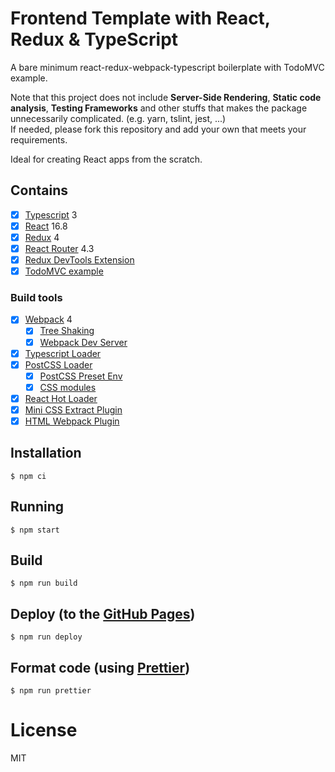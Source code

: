 # Frontend Template with React, Redux & TypeScript

A bare minimum react-redux-webpack-typescript boilerplate with TodoMVC example. 


Note that this project does not include **Server-Side Rendering**, **Static code analysis**, **Testing Frameworks** and other stuffs that makes the package unnecessarily complicated. (e.g. yarn, tslint, jest, ...)  
If needed, please fork this repository and add your own that meets your requirements.

Ideal for creating React apps from the scratch.


## Contains

- [x] [Typescript](https://www.typescriptlang.org/) 3
- [x] [React](https://facebook.github.io/react/) 16.8
- [x] [Redux](https://github.com/reactjs/redux) 4
- [x] [React Router](https://github.com/ReactTraining/react-router) 4.3
- [x] [Redux DevTools Extension](https://github.com/zalmoxisus/redux-devtools-extension)
- [x] [TodoMVC example](http://todomvc.com)

### Build tools

- [x] [Webpack](https://webpack.github.io) 4
  - [x] [Tree Shaking](https://medium.com/@Rich_Harris/tree-shaking-versus-dead-code-elimination-d3765df85c80)
  - [x] [Webpack Dev Server](https://github.com/webpack/webpack-dev-server)
- [x] [Typescript Loader](https://github.com/TypeStrong/ts-loader)
- [x] [PostCSS Loader](https://github.com/postcss/postcss-loader)
  - [x] [PostCSS Preset Env](https://preset-env.cssdb.org/)
  - [x] [CSS modules](https://github.com/css-modules/css-modules)
- [x] [React Hot Loader](https://github.com/gaearon/react-hot-loader)
- [x] [Mini CSS Extract Plugin](https://github.com/webpack-contrib/mini-css-extract-plugin)
- [x] [HTML Webpack Plugin](https://github.com/ampedandwired/html-webpack-plugin)

## Installation

```
$ npm ci
```

## Running

```
$ npm start
```

## Build

```
$ npm run build
```

## Deploy (to the [GitHub Pages](https://pages.github.com/))

```
$ npm run deploy
```

## Format code (using [Prettier](https://github.com/prettier/prettier))

```
$ npm run prettier
```

# License

MIT
